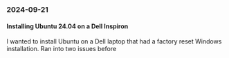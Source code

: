 ### 2024-09-21

#### Installing Ubuntu 24.04 on a Dell Inspiron
 I wanted to install Ubuntu on a Dell laptop that had a factory reset Windows installation. Ran into two issues before